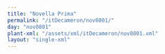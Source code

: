 ```yaml
---
title: "Novella Prima"
permalink: "/itDecameron/nov0801/"
day: "nov0801"
plant-xml: "/assets/xml/itDecameron/nov0801.xml"
layout: "single-xml"
---
```


